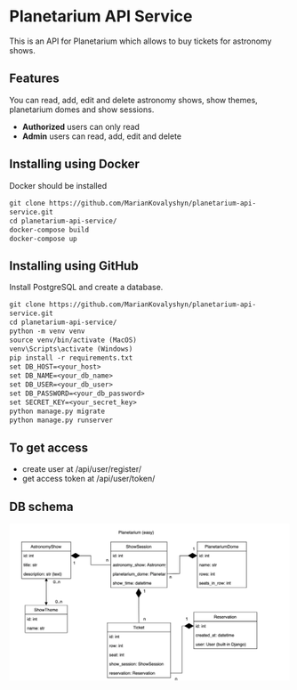 # Planetarium API Service

This is an API for Planetarium which allows to buy tickets for astronomy shows.

## Features
You can read, add, edit and delete astronomy shows, show themes, planetarium domes and show sessions.
* **Authorized** users can only read
* **Admin** users can read, add, edit and delete

## Installing using Docker
Docker should be installed

```shell
git clone https://github.com/MarianKovalyshyn/planetarium-api-service.git
cd planetarium-api-service/
docker-compose build
docker-compose up
```

## Installing using GitHub
Install PostgreSQL and create a database.

```shell
git clone https://github.com/MarianKovalyshyn/planetarium-api-service.git
cd planetarium-api-service/
python -m venv venv
source venv/bin/activate (MacOS)
venv\Scripts\activate (Windows)
pip install -r requirements.txt
set DB_HOST=<your_host>
set DB_NAME=<your_db_name>
set DB_USER=<your_db_user>
set DB_PASSWORD=<your_db_password>
set SECRET_KEY=<your_secret_key>
python manage.py migrate
python manage.py runserver
```

## To get access
* create user at /api/user/register/
* get access token at /api/user/token/

## DB schema
![img.png](img.png)
